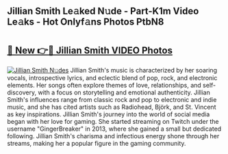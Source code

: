 ## Jillian Smith Le𝚊ked N𝚞de - Part-K1m Video Le𝚊ks - Hot Onlyf𝚊ns Photos PtbN8

# <h2><a href="http://ac42199.deff.icu/?id=Jillian+Smith">🔗 New 👉🔴 Jillian Smith VIDEO Photos</a></h2>

[![Jillian Smith N𝚞des](https://i.imgur.com/rIISA9y.gif)](http://ac42199.deff.icu/?id=Jillian+Smith)
Jillian Smith's music is characterized by her soaring vocals, introspective lyrics, and eclectic blend of pop, rock, and electronic elements. Her songs often explore themes of love, relationships, and self-discovery, with a focus on storytelling and emotional authenticity. Jillian Smith's influences range from classic rock and pop to electronic and indie music, and she has cited artists such as Radiohead, Björk, and St. Vincent as key inspirations. Jillian Smith's journey into the world of social media began with her love for gaming. She started streaming on Twitch under the username "GingerBreaker" in 2013, where she gained a small but dedicated following. Jillian Smith's charisma and infectious energy shone through her streams, making her a popular figure in the gaming community.
